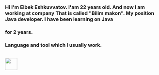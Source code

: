 ### Hi I'm Elbek Eshkuvvatov. I'am 22 years old. And now I am working at company That is called "Bilim makon". My position Java developer. I have been learning on Java
### for 2 years. 

### Language and tool which I usually work.
<br />
<code><img src="[https://ubiqum.com/blog/java-web-developer-course/](https://favpng.com/png_view/java-programming-language-programmer-computer-programming-logo-png/uZuSKr9z)" width="40px"></code> 
